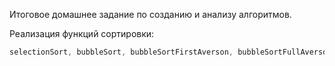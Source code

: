 Итоговое домашнее задание по созданию и анализу алгоритмов.

Реализация функций сортировки:
```c
selectionSort, bubbleSort, bubbleSortFirstAverson, bubbleSortFullAverson, insertionSort, binaryInsertionSort, countSort, mergeSort, hoarQuickSort, lomutoQiuckSort
```

